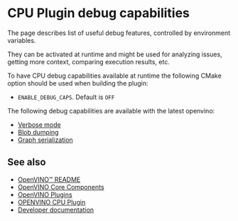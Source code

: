 # CPU Plugin debug capabilities

The page describes list of useful debug features, controlled by environment variables.

They can be activated at runtime and might be used for analyzing issues, getting more context, comparing execution results, etc.

To have CPU debug capabilities available at runtime the following CMake option should be used when building the plugin:
* `ENABLE_DEBUG_CAPS`. Default is `OFF`

The following debug capabilities are available with the latest openvino:

- [Verbose mode](../src/docs/verbose.md)
- [Blob dumping](../src/docs/blob_dumping.md)
- [Graph serialization](../src/docs/graph_serialization.md)

## See also
 * [OpenVINO™ README](../../../README.md)
 * [OpenVINO Core Components](../../../README.md)
 * [OpenVINO Plugins](../../README.md)
 * [OPENVINO CPU Plugin](../README.md)
 * [Developer documentation](../../../docs/dev/index.md)